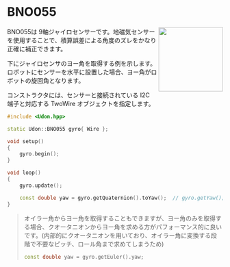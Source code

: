 # BNO055

<img src="https://github.com/udonrobo/UdonLibrary/assets/91818705/d78a966e-a86d-4117-b30f-633eb5927ea5" height="150px" align="right"/>

BNO055は 9軸ジャイロセンサーです。地磁気センサーを使用することで、積算誤差による角度のズレをかなり正確に補正できます。

下にジャイロセンサのヨー角を取得する例を示します。ロボットにセンサーを水平に設置した場合、ヨー角がロボットの旋回角となります。

コンストラクタには、センサーと接続されている I2C 端子と対応する TwoWire オブジェクトを指定します。

```cpp
#include <Udon.hpp>

static Udon::BNO055 gyro{ Wire };

void setup()
{
    gyro.begin();
}

void loop()
{
    gyro.update();

    const double yaw = gyro.getQuaternion().toYaw();  // gyro.getYaw(); も同義
}
```

> オイラー角からヨー角を取得することもできますが、ヨー角のみを取得する場合、クオータニオンからヨー角を求める方がパフォーマンス的に良いです。(内部的にクオータニオンを用いており、オイラー角に変換する段階で不要なピッチ、ロール角まで求めてしまうため)
>
> ```cpp
> const double yaw = gyro.getEuler().yaw;
> ```
